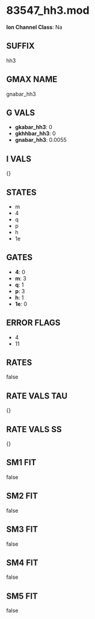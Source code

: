 # 83547_hh3.mod

**Ion Channel Class**: Na

## SUFFIX

hh3

## GMAX NAME

gnabar_hh3

## G VALS

- **gkabar_hh3**: 0
- **gkhhbar_hh3**: 0
- **gnabar_hh3**: 0.0055

## I VALS

{}

## STATES

- m
- 4
- q
- p
- h
- 1e

## GATES

- **4**: 0
- **m**: 3
- **q**: 1
- **p**: 3
- **h**: 1
- **1e**: 0

## ERROR FLAGS

- 4
- 11

## RATES

false

## RATE VALS TAU

{}

## RATE VALS SS

{}

## SM1 FIT

false

## SM2 FIT

false

## SM3 FIT

false

## SM4 FIT

false

## SM5 FIT

false
